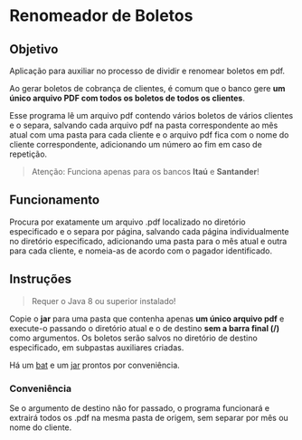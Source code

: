 # Renomeador de Boletos

## Objetivo
Aplicação para auxiliar no processo de dividir e renomear boletos em pdf.

Ao gerar boletos de cobrança de clientes, é comum que o banco gere **um único arquivo PDF com todos os boletos de todos 
os clientes**.

Esse programa lê um arquivo pdf contendo vários boletos de vários clientes e o separa, salvando cada arquivo pdf na pasta
correspondente ao mês atual com uma pasta para cada cliente e o arquivo pdf fica com o nome do cliente correspondente, 
adicionando um número ao fim em caso de repetição.

> Atenção: Funciona apenas para os bancos **Itaú** e **Santander**!

## Funcionamento
Procura por exatamente um arquivo .pdf localizado no diretório especificado e o separa por página, salvando cada página
 individualmente no diretório especificado, adicionando uma pasta para o mês atual e outra para cada cliente, e nomeia-as
de acordo com o pagador identificado.

## Instruções
> Requer o Java 8 ou superior instalado!

Copie o **jar** para uma pasta que contenha apenas **um único arquivo pdf** e execute-o passando o diretório atual e o 
de destino **sem a barra final (/)** como argumentos. Os boletos serão salvos no diretório de destino especificado, em 
subpastas auxiliares criadas.  

Há um [bat](src/main/resources/) e um [jar](out/artifacts/Renomeador_de_Boletos_jar) prontos por conveniência.

### Conveniência
Se o argumento de destino não for passado, o programa funcionará e extrairá todos os .pdf na mesma pasta de origem, sem 
separar por mês ou nome do cliente.
